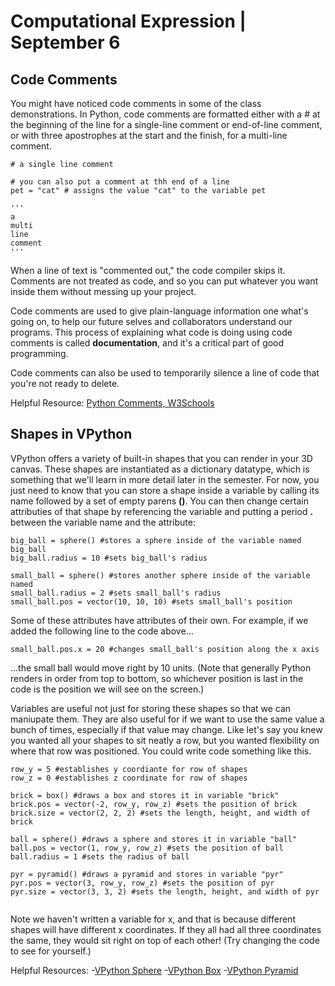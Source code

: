 # Computational Expression | September 6

## Code Comments

You might have noticed code comments in some of the class demonstrations. In Python, code comments are formatted either with a # at the beginning of the line for a single-line comment or end-of-line comment, or with three apostrophes at the start and the finish, for a multi-line comment. 

```
# a single line comment

# you can also put a comment at thh end of a line
pet = "cat" # assigns the value "cat" to the variable pet

'''
a
multi
line
comment
'''
```

When a line of text is "commented out," the code compiler skips it. Comments are not treated as code, and so you can put whatever you want inside them without messing up your project. 

Code comments are used to give plain-language information one what's going on, to help our future selves and collaborators understand our programs. This process of explaining what code is doing using code comments is called <b>documentation</b>, and it's a critical part of good programming.

Code comments can also be used to temporarily silence a line of code that you're not ready to delete. 

Helpful Resource: [Python Comments, W3Schools](https://www.w3schools.com/python/python_syntax.asp)

## Shapes in VPython

VPython offers a variety of built-in shapes that you can render in your 3D canvas. These shapes are instantiated as a dictionary datatype, which is something that we'll learn in more detail later in the semester. For now, you just need to know that you can store a shape inside a variable by calling its name followed by a set of empty parens <b>()</b>. You can then change certain attributies of that shape by referencing the variable and putting a period <b>.</b> between the variable name and the attribute:

```
big_ball = sphere() #stores a sphere inside of the variable named big_ball
big_ball.radius = 10 #sets big_ball's radius

small_ball = sphere() #stores another sphere inside of the variable named 
small_ball.radius = 2 #sets small_ball's radius
small_ball.pos = vector(10, 10, 10) #sets small_ball's position

```

Some of these attributes have attributes of their own. For example, if we added the following line to the code above...

```
small_ball.pos.x = 20 #changes small_ball's position along the x axis

```

...the small ball would move right by 10 units. (Note that generally Python renders in order from top to bottom, so whichever position is last in the code is the position we will see on the screen.)

Variables are useful not just for storing these shapes so that we can maniupate them. They are also useful for if we want to use the same value a bunch of times, especially if that value may change. Like let's say you knew you wanted all your shapes to sit neatly a row, but you wanted flexibility on where that row was positioned. You could write code something like this. 

```
row_y = 5 #establishes y coordiante for row of shapes
row_z = 0 #establishes z coordinate for row of shapes

brick = box() #draws a box and stores it in variable "brick"
brick.pos = vector(-2, row_y, row_z) #sets the position of brick
brick.size = vector(2, 2, 2) #sets the length, height, and width of brick

ball = sphere() #draws a sphere and stores it in variable "ball"
ball.pos = vector(1, row_y, row_z) #sets the position of ball
ball.radius = 1 #sets the radius of ball

pyr = pyramid() #draws a pyramid and stores in variable "pyr"
pyr.pos = vector(3, row_y, row_z) #sets the position of pyr
pyr.size = vector(3, 3, 2) #sets the length, height, and width of pyr


```

Note we haven't written a variable for x, and that is because different shapes will have different x coordinates. If they all had all three coordinates the same, they would sit right on top of each other! (Try changing the code to see for yourself.)

Helpful Resources: 
-[VPython Sphere](https://www.glowscript.org/docs/VPythonDocs/sphere.html)
-[VPython Box](https://www.glowscript.org/docs/VPythonDocs/box.html)
-[VPython Pyramid](https://www.glowscript.org/docs/VPythonDocs/pyramid.html)
